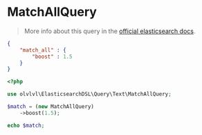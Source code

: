 # MatchAllQuery

> More info about this query in the [official elasticsearch docs][1].

```json
{
    "match_all" : {
        "boost" : 1.5
    }
}
```

```php
<?php

use olvlvl\ElasticsearchDSL\Query\Text\MatchAllQuery;

$match = (new MatchAllQuery)
    ->boost(1.5);

echo $match;
```

[1]: https://www.elastic.co/guide/en/elasticsearch/reference/5.6/query-dsl-match-all-query.html
